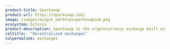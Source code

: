 ```yaml
---
product-title: Sparkswap
product-url: https://sparkswap.com/
image: /images/output_md/httpssparkswapcom.png
ecosystem: bitcoin
product-description: Sparkswap is the cryptocurrency exchange built on the Lightning Network.
coltitle:  "Decentralized exchanges"
colpermalink: exchanges
---
```


